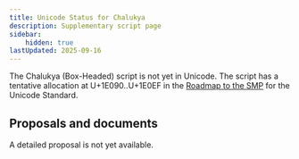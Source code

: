 ```yaml
---
title: Unicode Status for Chalukya
description: Supplementary script page
sidebar:
    hidden: true
lastUpdated: 2025-09-16
---
```


The Chalukya (Box-Headed) script is not yet in Unicode. The script has a tentative allocation at U+1E090..U+1E0EF in the [Roadmap to the SMP](http://www.unicode.org/roadmaps/smp/) for the Unicode Standard.

## Proposals and documents

A detailed proposal is not yet available.
